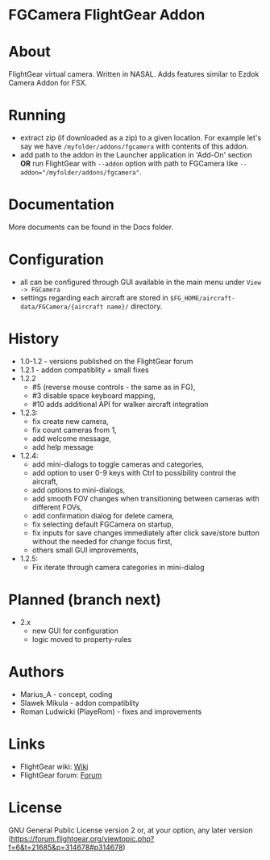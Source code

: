 FGCamera FlightGear Addon
=========================

# About

FlightGear virtual camera. Written in NASAL. Adds features similar to Ezdok Camera Addon for FSX.

# Running

- extract zip (if downloaded as a zip) to a given location. For example let's
  say we have `/myfolder/addons/fgcamera` with contents of this addon.
- add path to the addon in the Launcher application in 'Add-On' section **OR**
  run FlightGear with `--addon` option with path to FGCamera like
  `--addon="/myfolder/addons/fgcamera"`.

# Documentation

More documents can be found in the Docs folder.

# Configuration

- all can be configured through GUI available in the main menu under `View -> FGCamera`
- settings regarding each aircraft are stored in
  `$FG_HOME/aircraft-data/FGCamera/{aircraft name}/` directory.

# History

- 1.0-1.2 - versions published on the FlightGear forum
- 1.2.1 - addon compatiblity + small fixes
- 1.2.2
    * #5 (reverse mouse controls - the same as in FG),
    * #3 disable space keyboard mapping,
    * #10 adds additional API for walker aircraft integration
- 1.2.3:
    * fix create new camera,
    * fix count cameras from 1,
    * add welcome message,
    * add help message
- 1.2.4:
    * add mini-dialogs to toggle cameras and categories,
    * add option to user 0-9 keys with Ctrl to possibility control the aircraft,
    * add options to mini-dialogs,
    * add smooth FOV changes when transitioning between cameras with different FOVs,
    * add confirmation dialog for delete camera,
    * fix selecting default FGCamera on startup,
    * fix inputs for save changes immediately after click save/store button without the needed for change focus first,
    * others small GUI improvements,
- 1.2.5:
    * Fix iterate through camera categories in mini-dialog

# Planned (branch next)

- 2.x
  - new GUI for configuration
  - logic moved to property-rules

# Authors

- Marius_A - concept, coding
- Slawek Mikula - addon compatiblity
- Roman Ludwicki (PlayeRom) - fixes and improvements

# Links

- FlightGear wiki: [Wiki](http://wiki.flightgear.org/FGCamera)
- FlightGear forum: [Forum](https://forum.flightgear.org/viewtopic.php?f=6&t=21685)

# License

GNU General Public License version 2 or, at your option, any later version
(https://forum.flightgear.org/viewtopic.php?f=6&t=21685&p=314678#p314678)
